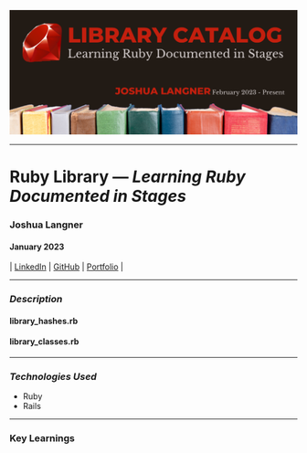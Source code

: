 ![](./assets/library_banner.png)

---

# Ruby Library — _Learning Ruby Documented in Stages_

### Joshua Langner

#### January 2023

| [LinkedIn](https://www.linkedin.com/in/josh-langner-48) | [GitHub](https://github.com/jlangner87) | [Portfolio](https://joshua-langner.com) |

---

### **_Description_**

#### library_hashes.rb

#### library_classes.rb

---

### **_Technologies Used_**

- Ruby
- Rails

---

### Key Learnings
